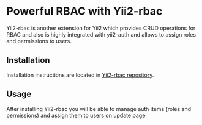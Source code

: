 # Powerful RBAC with Yii2-rbac

Yii2-rbac is another extension for Yii2 which provides CRUD operations for RBAC
and also is highly integrated with yii2-auth and allows to assign roles and
permissions to users.

## Installation

Installation instructions are located in [Yii2-rbac repository](https://github.com/dektrium/yii2-rbac).

## Usage

After installing Yii2-rbac you will be able to manage auth items (roles and
permissions) and assign them to users on update page.
